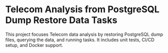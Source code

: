 # Telecom Analysis from PostgreSQL Dump Restore Data Tasks

This project focuses Telecom data analysis by restoring PostgreSQL dump files, querying the data, and running tasks. It includes unit tests, CI/CD setup, and Docker support.

